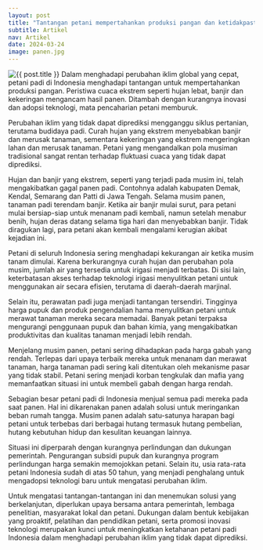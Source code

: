 ```yaml
---
layout: post
title: "Tantangan petani mempertahankan produksi pangan dan ketidakpastian iklim"
subtitle: Artikel
nav: Artikel
date: 2024-03-24
image: panen.jpg
---
```


<img src="{{ site.url }}/img/{{ post.image }}" alt="{{ post.title }}">
Dalam menghadapi perubahan iklim global yang cepat, petani padi di Indonesia menghadapi tantangan untuk mempertahankan produksi pangan. Peristiwa cuaca ekstrem seperti hujan lebat, banjir dan kekeringan mengancam hasil panen. Ditambah dengan kurangnya inovasi dan adopsi teknologi, mata pencaharian petani memburuk.

Perubahan iklim yang tidak dapat diprediksi mengganggu siklus pertanian, terutama budidaya padi. Curah hujan yang ekstrem menyebabkan banjir dan merusak tanaman, sementara kekeringan yang ekstrem mengeringkan lahan dan merusak tanaman. Petani yang mengandalkan pola musiman tradisional sangat rentan terhadap fluktuasi cuaca yang tidak dapat diprediksi.

Hujan dan banjir yang ekstrem, seperti yang terjadi pada musim ini, telah mengakibatkan gagal panen padi. Contohnya adalah kabupaten Demak, Kendal, Semarang dan Patti di Jawa Tengah. Selama musim panen, tanaman padi terendam banjir. Ketika air banjir mulai surut, para petani mulai bersiap-siap untuk menanam padi kembali, namun setelah menabur benih, hujan deras datang selama tiga hari dan menyebabkan banjir. Tidak diragukan lagi, para petani akan kembali mengalami kerugian akibat kejadian ini.

Petani di seluruh Indonesia sering menghadapi kekurangan air ketika musim tanam dimulai. Karena berkurangnya curah hujan dan perubahan pola musim, jumlah air yang tersedia untuk irigasi menjadi terbatas. Di sisi lain, keterbatasan akses terhadap teknologi irigasi menyulitkan petani untuk menggunakan air secara efisien, terutama di daerah-daerah marjinal.

Selain itu, perawatan padi juga menjadi tantangan tersendiri. Tingginya harga pupuk dan produk pengendalian hama menyulitkan petani untuk merawat tanaman mereka secara memadai. Banyak petani terpaksa mengurangi penggunaan pupuk dan bahan kimia, yang mengakibatkan produktivitas dan kualitas tanaman menjadi lebih rendah.

Menjelang musim panen, petani sering dihadapkan pada harga gabah yang rendah. Terlepas dari upaya terbaik mereka untuk menanam dan merawat tanaman, harga tanaman padi sering kali ditentukan oleh mekanisme pasar yang tidak stabil. Petani sering menjadi korban tengkulak dan mafia yang memanfaatkan situasi ini untuk membeli gabah dengan harga rendah.

Sebagian besar petani padi di Indonesia menjual semua padi mereka pada saat panen. Hal ini dikarenakan panen adalah solusi untuk meringankan beban rumah tangga. Musim panen adalah satu-satunya harapan bagi petani untuk terbebas dari berbagai hutang termasuk hutang pembelian, hutang kebutuhan hidup dan kesulitan keuangan lainnya.

Situasi ini diperparah dengan kurangnya perlindungan dan dukungan pemerintah. Pengurangan subsidi pupuk dan kurangnya program perlindungan harga semakin memojokkan petani. Selain itu, usia rata-rata petani Indonesia sudah di atas 50 tahun, yang menjadi penghalang untuk mengadopsi teknologi baru untuk mengatasi perubahan iklim.

Untuk mengatasi tantangan-tantangan ini dan menemukan solusi yang berkelanjutan, diperlukan upaya bersama antara pemerintah, lembaga penelitian, masyarakat lokal dan petani. Dukungan dalam bentuk kebijakan yang proaktif, pelatihan dan pendidikan petani, serta promosi inovasi teknologi merupakan kunci untuk meningkatkan ketahanan petani padi Indonesia dalam menghadapi perubahan iklim yang tidak dapat diprediksi.